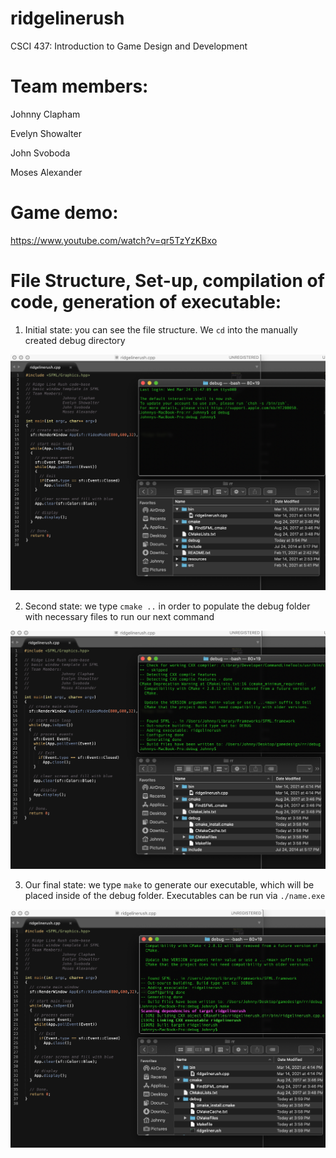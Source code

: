 # ridgelinerush

CSCI 437: Introduction to Game Design and Development

# Team members:

Johnny Clapham

Evelyn Showalter

John Svoboda

Moses Alexander

# Game demo:

https://www.youtube.com/watch?v=qr5TzYzKBxo

# File Structure, Set-up, compilation of code, generation of executable:

1. Initial state: you can see the file structure. We `cd` into the manually created debug directory

![](artifacts/setup/step1.png)

2. Second state: we type `cmake ..`  in order to populate the debug folder with necessary files to run our next command

![](artifacts/setup/step2.png)

3. Our final state: we type `make`  to generate our executable, which will be placed inside of the debug folder. Executables can be run via `./name.exe`

![](artifacts/setup/step3.png)
